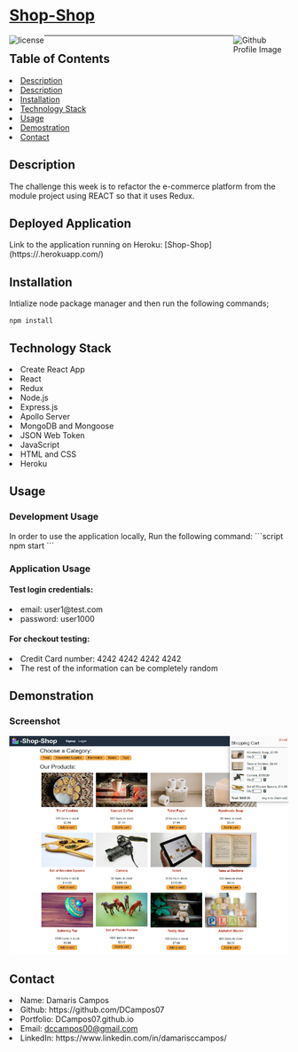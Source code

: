 
# [Shop-Shop](https://github.com/DCampos07/shop-shop.git)
  
<img align="left" src="https://img.shields.io/badge/License-MIT-green" alt="license">
<img align="right" width="100" height="100" src="https://avatars0.githubusercontent.com/u/68753563?s=400&u=db8ed5c85d35601b1cace358ee79fa43b9f12676&v=4" alt="Github Profile Image"><hr>

## Table of Contents

<li><a href="#description">Description</a></li>  
<li><a href="#application">Description</a></li> 
<li><a href="#installation">Installation</a></li> 
<li><a href="#tech">Technology Stack</a></li> 
<li><a href="#usage">Usage</a></li> 
<li><a href="#demo">Demostration</a></li> 
<li><a href="#contact">Contact</a></li> 



<h2 id= "description">Description</h2>
The challenge this week is to refactor the e-commerce platform from the module project using REACT so that it uses Redux.

<h2 id= "application">Deployed Application</h2>
Link to the application running on Heroku: [Shop-Shop](https://.herokuapp.com/)


<h2 id= "installation">Installation</h2> 

Intialize node package manager and then run the following commands;  
```script
npm install
```  

<h2 id= "tech">Technology Stack</h2>
<li>Create React App</li>
<li>React</li>
<li>Redux</li>
<li>Node.js</li>
<li>Express.js</li>
<li>Apollo Server</li>
<li>MongoDB and Mongoose</li>
<li>JSON Web Token</li>
<li>JavaScript</li>
<li>HTML and CSS</li>
<li>Heroku</li>

<h2 id= "usage">Usage</h2>

<h3> Development Usage</h3>
In order to use the application locally, Run the following command:  
```script
npm start
```  

<h3> Application Usage</h3>

<h4>Test login credentials:</h5>
<li>email: user1@test.com</li>  
<li>password: user1000</li>
  
<h4>For checkout testing:</h5>
<li>Credit Card number: 4242 4242 4242 4242  </li> 
<li>The rest of the information can be completely random  </li> 

<h2 id= "demo">Demonstration</h2>

### Screenshot

![Screenshot of the Application](https://github.com/DCampos07/shop-shop/blob/main/demos/shop_screenshot.png "shop-shop creenshot")  


<h2 id= "contact">Contact</h2>

<li>Name: Damaris Campos</li> 
<li>Github: https://github.com/DCampos07</li> 
<li>Portfolio: DCampos07.github.io</li>
<li>Email: <a href="mailto:dccampos00@gmail.com" target="_blank">dccampos00@gmail.com</a></li> 
<li>LinkedIn: https://www.linkedin.com/in/damarisccampos/</li> 
